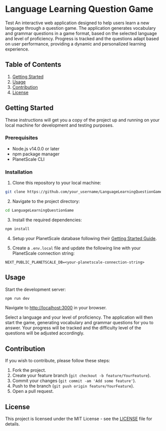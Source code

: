 # Language Learning Question Game
Test
An interactive web application designed to help users learn a new language through a question game. The application generates vocabulary and grammar questions in a game format, based on the selected language and level of proficiency. Progress is tracked and the questions adapt based on user performance, providing a dynamic and personalized learning experience.

## Table of Contents

1. [Getting Started](#getting-started)
2. [Usage](#usage)
3. [Contribution](#contribution)
4. [License](#license)

## Getting Started

These instructions will get you a copy of the project up and running on your local machine for development and testing purposes.

### Prerequisites

- Node.js v14.0.0 or later
- npm package manager
- PlanetScale CLI

### Installation

1. Clone this repository to your local machine:

```bash
git clone https://github.com/your_username/LanguageLearningQuestionGame.git
```

2. Navigate to the project directory:

```bash
cd LanguageLearningQuestionGame
```

3. Install the required dependencies:

```bash
npm install
```

4. Setup your PlanetScale database following their [Getting Started Guide](https://planetscale.com/guides/getting-started).

5. Create a `.env.local` file and update the following line with your PlanetScale connection string:

```
NEXT_PUBLIC_PLANETSCALE_DB=<your-planetscale-connection-string>
```

## Usage

Start the development server:

```bash
npm run dev
```

Navigate to [http://localhost:3000](http://localhost:3000) in your browser.

Select a language and your level of proficiency. The application will then start the game, generating vocabulary and grammar questions for you to answer. Your progress will be tracked and the difficulty level of the questions will be adjusted accordingly.

## Contribution

If you wish to contribute, please follow these steps:

1. Fork the project.
2. Create your feature branch (`git checkout -b feature/YourFeature`).
3. Commit your changes (`git commit -am 'Add some feature'`).
4. Push to the branch (`git push origin feature/YourFeature`).
5. Open a pull request.

## License

This project is licensed under the MIT License - see the [LICENSE](LICENSE) file for details.
